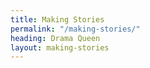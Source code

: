 ```yaml
---
title: Making Stories
permalink: "/making-stories/"
heading: Drama Queen
layout: making-stories
---
```


